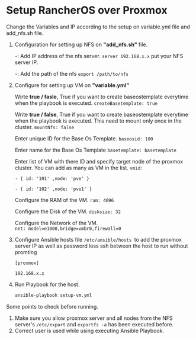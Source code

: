 # Setup RancherOS over Proxmox

Change the Variables and IP according to the setup on variable.yml file and add_nfs.sh file.

1. Configuration for setting up NFS on **"add_nfs.sh"** file.
    
    -: Add IP address of the nfs server. 
    `server 192.168.x.x` put your NFS server IP.

    -: Add the path of the nfs 
    `export /path/to/nfs`

2. Configure for setting up VM on **"variable.yml"**

    Wirte **true / fasle**, True if you want to create baseostemplate everytime when the playbook is executed.
    `createBasetemplate: true`

    Write **true / false**, True if you want to create baseostemplate everytime when the playbook is executed. This need to mount only once in the cluster.
    `mountNfs: false`
    
    Enter unique ID for the Base Os Template.
    `baseosid: 100`

    Enter name for the Base Os Template
    `basetemplate: basetemplate`
    
    Enter list of VM with there ID and specify target node of the proxmox cluster. You can add as many as VM in the list.
    `vmid:`

      `- { id: '101' ,node: 'pve' }`

      `- { id: '102' ,node: 'pve1' }`
    
    Configure the RAM of the VM.
    `ram: 4096`
    
    Configure the Disk of the VM.
    `disksize: 32`
    
    Configure the Network of the VM.    
    `net: model=e1000,bridge=vmbr0,firewall=0`

3. Configure Ansible hosts file `/etc/ansible/hosts `to add the proxmox server IP as well as password less ssh between the host to run without promting

	`[proxmox]`

	`192.168.x.x` 

4. Run Playbook for the host.
	``` sh 
	ansible-playbook setup-vm.yml
	```

Some points to check before running.
1. Make sure you allow proxmox server and all nodes from the NFS server's `/etc/export` and `exportfs -a` has been executed before.
2. Correct user is used while using executing Ansible Playbook.
